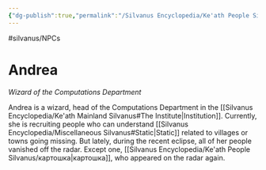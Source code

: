 ```yaml
---
{"dg-publish":true,"permalink":"/Silvanus Encyclopedia/Ke'ath People Silvanus/Andrea Silvanus/"}
---
```


#silvanus/NPCs
# Andrea
*Wizard of the Computations Department*

Andrea is a wizard, head of the Computations Department in the [[Silvanus Encyclopedia/Ke'ath Mainland Silvanus#The Institute\|Institution]]. Currently, she is recruiting people who can understand [[Silvanus Encyclopedia/Miscellaneous Silvanus#Static\|Static]] related to villages or towns going missing. But lately, during the recent eclipse, all of her people vanished off the radar. Except one, [[Silvanus Encyclopedia/Ke'ath People Silvanus/картошка\|картошка]], who appeared on the radar again. 